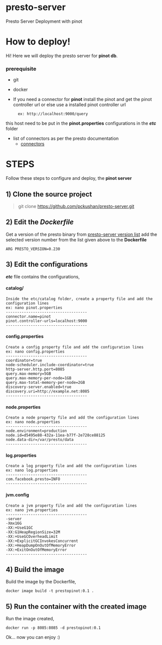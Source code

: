 # presto-server
Presto Server Deployment with pinot 

# How to deploy!

Hi! Here we will deploy the presto server for **pinot db**. 

### prerequisite
* git
* docker
* If you need a connector for **pinot** install the pinot and get the pinot controller url or else use a installed pinot controller url

		ex: http://localhost:9000/query
		
this host need to be put in the **pinot.properties** configurations in the ***etc*** folder
* list of connectors as per the presto documentation 
	* [connectors](https://prestodb.io/docs/current/connector.html) 

# STEPS

Follow these steps to configure and deploy,  the **pinot server** 

## 1) Clone the source project
> git clone https://github.com/pckushan/presto-server.git
> 
## 2) Edit the *Dockerfile*
Get  a version of the presto binary from [presto-server version list]((https://repo1.maven.org/maven2/com/facebook/presto/presto-server/))
add the selected version number from the list given above to the **Dockerfile**
	
	ARG PRESTO_VERSION=0.230
	
## 3) Edit the configurations

***etc*** file contains the configurations,
#### catalog/ 
	Inside the etc/catalog folder, create a property file and add the configuration lines
	ex: nano pinot.properties
	------------------------------------
	connector.name=pinot
	pinot.controller-urls=localhost:9000
	------------------------------------
#### config.properties
	Create a config property file and add the configuration lines
	ex: nano config.properties
	------------------------------------
	coordinator=true
	node-scheduler.include-coordinator=true
	http-server.http.port=8085	
	query.max-memory=5GB
	query.max-memory-per-node=1GB
	query.max-total-memory-per-node=2GB
	discovery-server.enabled=true
	discovery.uri=http://example.net:8085
	------------------------------------
#### node.properties
	Create a node property file and add the configuration lines
	ex: nano node.properties
	------------------------------------
	node.environment=production
	node.id=d5495e88-432a-11ea-b77f-2e728ce88125
	node.data-dir=/var/presto/data
	------------------------------------
#### log.properties
	Create a log property file and add the configuration lines
	ex: nano log.properties
	------------------------------------
	com.facebook.presto=INFO
	------------------------------------
#### jvm.config
	Create a jvm property file and add the configuration lines
	ex: nano jvm.properties
	------------------------------------
	-server
	-Xmx16G
	-XX:+UseG1GC
	-XX:G1HeapRegionSize=32M
	-XX:+UseGCOverheadLimit
	-XX:+ExplicitGCInvokesConcurrent
	-XX:+HeapDumpOnOutOfMemoryError
	-XX:+ExitOnOutOfMemoryError
	------------------------------------
	
## 4) Build the image
Build the image by the Dockerfile,

	docker image build -t prestopinot:0.1 .
## 5) Run  the container with the created image
Run the image created,

	docker run -p 8085:8085 -d prestopinot:0.1


Ok... now you can enjoy :) 
